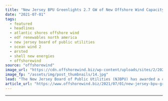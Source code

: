 ```yaml
---
title: "New Jersey BPU Greenlights 2.7 GW of New Offshore Wind Capacity with Two Projects"
date: "2021-07-01"
tags: 
  - featured
  - headlines
  - atlantic shores offshore wind
  - edf renewables north america
  - new jersey board of public utilities
  - ocean wind 2
  - ørsted
  - shell new energies
  - offshorewind
source: "offshorewind"
image_url: "https://cdn.offshorewind.biz/wp-content/uploads/sites/2/2020/06/26142320/Orsted.jpg"
image_fp: "/assets/img/post_thumbnails/14.jpg"
lead: "The New Jersey Board of Public Utilities (NJBPU) has awarded a combined 2,658 MW"
article_url: "https://www.offshorewind.biz/2021/07/01/new-jersey-bpu-greenlights-2-7-gw-of-new-offshore-wind-capacity-with-two-projects/"
---
```


---
